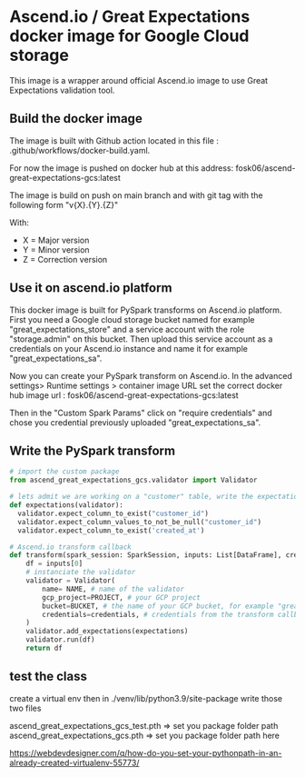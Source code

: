 # Ascend.io / Great Expectations docker image for Google Cloud storage

This image is a wrapper around official Ascend.io image to use Great Expectations validation tool.

## Build the docker image

The image is built with Github action located in this file :  .github/workflows/docker-build.yaml.

For now the image is pushed on docker hub at this address: fosk06/ascend-great-expectations-gcs:latest

The image is build on push on main branch and with git tag with the following form "v{X}.{Y}.{Z}"

With:

- X = Major version
- Y = Minor version
- Z = Correction version

## Use it on ascend.io platform  

This docker image is built for PySpark transforms on Ascend.io platform.
First you need a Google cloud storage bucket named for example "great_expectations_store" and a service account with the role "storage.admin" on this bucket.
Then upload this service account as a credentials on your Ascend.io instance and name it for example "great_expectations_sa".

Now you can create your PySpark transform on Ascend.io.
In the advanced settings> Runtime settings > container image URL set the correct docker hub image url : fosk06/ascend-great-expectations-gcs:latest

Then in the "Custom Spark Params" click on "require credentials" and chose you credential previously uploaded "great_expectations_sa".

## Write the PySpark transform

```python
# import the custom package
from ascend_great_expectations_gcs.validator import Validator

# lets admit we are working on a "customer" table, write the expectations in specific function
def expectations(validator):
  validator.expect_column_to_exist("customer_id")
  validator.expect_column_values_to_not_be_null("customer_id")
  validator.expect_column_to_exist('created_at')

# Ascend.io transform callback
def transform(spark_session: SparkSession, inputs: List[DataFrame], credentials=None):
    df = inputs[0]
    # instanciate the validator
    validator = Validator(
        name= NAME, # name of the validator
        gcp_project=PROJECT, # your GCP project
        bucket=BUCKET, # the name of your GCP bucket, for example "great_expectations_store"
        credentials=credentials, # credentials from the transform callback
    )
    validator.add_expectations(expectations)
    validator.run(df)
    return df
```

## test the class

create a virtual env
then in ./venv/lib/python3.9/site-package write those two files

ascend_great_expectations_gcs_test.pth => set you package folder path
ascend_great_expectations_gcs.pth => set you package folder path here

https://webdevdesigner.com/q/how-do-you-set-your-pythonpath-in-an-already-created-virtualenv-55773/
